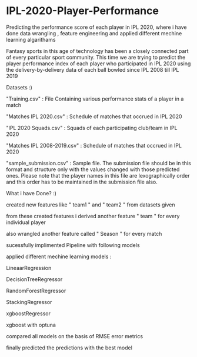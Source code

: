 # IPL-2020-Player-Performance
Predicting the performance score of each player in IPL 2020, where i have done data wrangling , feature engineering and applied different mechine learning algarithams 


Fantasy sports in this age of technology has been a closely connected part of every particular sport community. This time we are trying to predict the player performance index of each player who participated in IPL 2020 using the delivery-by-delivery data of each ball bowled since IPL 2008 till IPL 2019

Datasets :)

"Training.csv" : File Containing various performance stats of a player in a match

"Matches IPL 2020.csv" : Schedule of matches that occrued in IPL 2020

"IPL 2020 Squads.csv" : Squads of each participating club/team in IPL 2020

"Matches IPL 2008-2019.csv" : Schedule of matches that occrued in IPL 2020

"sample_submission.csv" : Sample file. The submission file should be in this format and structure only with the values changed with those predicted ones. Please note that the player names in this file are lexographically order and this order has to be maintained in the submission file also.


What i have Done? :)

created new features like " team1 " and " team2 " from datasets given 

from these created features i derived another feature " team " for every individual player 

also wrangled another feature called " Season " for every match 


sucessfully implimented Pipeline with following models

applied different mechine learning models :

LineaarRegression

DecisionTreeRegressor

RandomForestRegressor

StackingRegressor

xgboostRegressor

xgboost with optuna

compared all models on the basis of RMSE error metrics

finally predicted the predictions with the best model 
